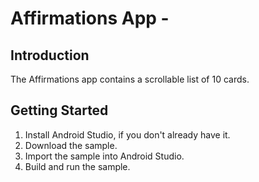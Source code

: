 Affirmations App - 
================================

Introduction
------------
The Affirmations app contains a scrollable list of 10 cards.

Getting Started
---------------
1. Install Android Studio, if you don't already have it.
2. Download the sample.
3. Import the sample into Android Studio.
4. Build and run the sample.

